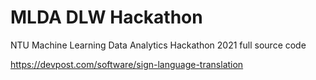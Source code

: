 # MLDA DLW Hackathon
 NTU Machine Learning Data Analytics Hackathon 2021 full source code
 
https://devpost.com/software/sign-language-translation
